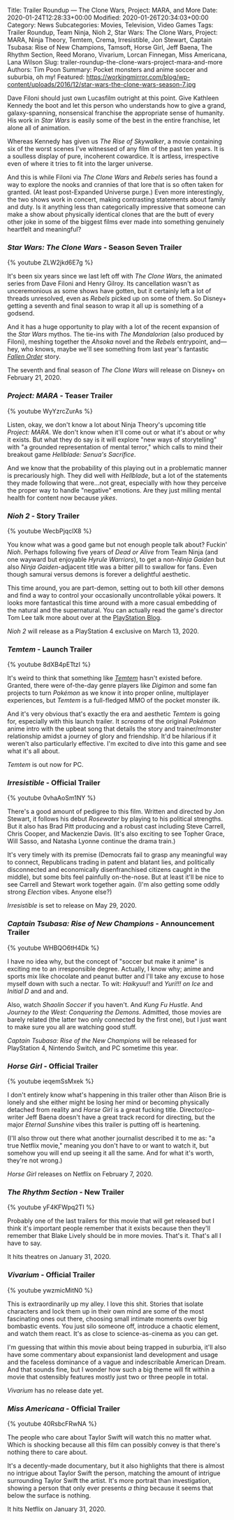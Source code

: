 Title: Trailer Roundup — The Clone Wars, Project: MARA, and More
Date: 2020-01-24T12:28:33+00:00
Modified: 2020-01-26T20:34:03+00:00
Category: News
Subcategories: Movies, Television, Video Games
Tags: Trailer Roundup, Team Ninja, Nioh 2, Star Wars: The Clone Wars, Project: MARA, Ninja Theory, Temtem, Crema, Irresistible, Jon Stewart, Captain Tsubasa: Rise of New Champions, Tamsoft, Horse Girl, Jeff Baena, The Rhythm Section, Reed Morano, Vivarium, Lorcan Finnegan, Miss Americana, Lana Wilson
Slug: trailer-roundup-the-clone-wars-project-mara-and-more
Authors: Tim Poon
Summary: Pocket monsters and anime soccer and suburbia, oh my!
Featured: https://workingmirror.com/blog/wp-content/uploads/2016/12/star-wars-the-clone-wars-season-7.jpg

Dave Filoni should just own Lucasfilm outright at this point. Give Kathleen Kennedy the boot and let this person who understands how to give a grand, galaxy-spanning, nonsensical franchise the appropriate sense of humanity. His work in *Star Wars* is easily some of the best in the entire franchise, let alone all of animation.

Whereas Kennedy has given us *The Rise of Skywalker*, a movie containing six of the worst scenes I've witnessed of any film of the past ten years. It is a soulless display of pure, incoherent cowardice. It is artless, irrespective even of where it tries to fit into the larger universe.

And this is while Filoni via *The Clone Wars* and *Rebels* series has found a way to explore the nooks and crannies of that lore that is so often taken for granted. (At least post-Expanded Universe purge.) Even more interestingly, the two shows work in concert, making contrasting statements about family and duty. Is it anything less than categorically impressive that someone can make a show about physically identical clones that are the butt of every other joke in some of the biggest films ever made into something genuinely heartfelt and meaningful?

### *Star Wars: The Clone Wars* - Season Seven Trailer

{% youtube ZLW2jkd6E7g %}

It's been six years since we last left off with *The Clone Wars*, the animated series from Dave Filoni and Henry Gilroy. Its cancellation wasn't as unceremonious as some shows have gotten, but it certainly left a lot of threads unresolved, even as *Rebels* picked up on some of them. So Disney+ getting a seventh and final season to wrap it all up is something of a godsend.

And it has a huge opportunity to play with a lot of the recent expansion of the *Star Wars* mythos. The tie-ins with *The Mandalorian* (also produced by Filoni), meshing together the *Ahsoka* novel and the *Rebels* entrypoint, and—hey, who knows, maybe we'll see something from last year's fantastic [*Fallen Order*](https://workingmirror.com/2019/12/26/the-year-in-review-4-star-wars-jedi-fallen-order/) story.

The seventh and final season of *The Clone Wars* will release on Disney+ on February 21, 2020.

### *Project: MARA* - Teaser Trailer

{% youtube WyYzrcZurAs %}

Listen, okay, we don't know a lot about Ninja Theory's upcoming title *Project: MARA*. We don't know when it'll come out or what it's about or why it exists. But what they do say is it will explore "new ways of storytelling" with "a grounded representation of mental terror," which calls to mind their breakout game *Hellblade: Senua's Sacrifice*.

And we know that the probability of this playing out in a problematic manner is precariously high. They did well with *Hellblade*, but a lot of the statements they made following that were...not great, especially with how they perceive the proper way to handle "negative" emotions. Are they just milling mental health for content now because *yikes*.

### *Nioh 2* - Story Trailer

{% youtube WecbPjqclX8 %}

You know what was a good game but not enough people talk about? Fuckin' *Nioh*. Perhaps following five years of *Dead or Alive* from Team Ninja (and one wayward but enjoyable *Hyrule Warriors*), to get a non-*Ninja Gaiden* but also *Ninja Gaiden*-adjacent title was a bitter pill to swallow for fans. Even though samurai versus demons is forever a delightful aesthetic.

This time around, you are part-demon, setting out to both kill other demons and find a way to control your occasionally uncontrollable yōkai powers. It looks more fantastical this time around with a more casual embedding of the natural and the supernatural. You can actually read the game's director Tom Lee talk more about over at the [PlayStation Blog](https://blog.us.playstation.com/2020/01/23/nioh-2-new-story-trailer-and-post-launch-dlc-revealed/).

*Nioh 2* will release as a PlayStation 4 exclusive on March 13, 2020.

### *Temtem* - Launch Trailer

{% youtube 8dXB4pETtzI %}

It's weird to think that something like [*Temtem*](https://crema.gg/games/temtem/) hasn't existed before. Granted, there were of-the-day genre players like *Digimon* and some fan projects to turn *Pokémon* as we know it into proper online, multiplayer experiences, but *Temtem* is a full-fledged MMO of the pocket monster ilk.

And it's very obvious that's exactly the era and aesthetic *Temtem* is going for, especially with this launch trailer. It *screams* of the original *Pokémon* anime intro with the upbeat song that details the story and trainer/monster relationship amidst a journey of glory and friendship. It'd be hilarious if it weren't also particularly effective. I'm excited to dive into this game and see what it's all about.

*Temtem* is out now for PC.

### *Irresistible* - Official Trailer

{% youtube 0vhaAoSm1NY %}

There's a good amount of pedigree to this film. Written and directed by Jon Stewart, it follows his debut *Rosewater* by playing to his political strengths. But it also has Brad Pitt producing and a robust cast including Steve Carrell, Chris Cooper, and Mackenzie Davis. (It's also exciting to see Topher Grace, Will Sasso, and Natasha Lyonne continue the drama train.)

It's very timely with its premise (Democrats fail to grasp any meaningful way to connect, Republicans trading in patent and blatant lies, and politically disconnected and economically disenfranchised citizens caught in the middle), but some bits feel painfully on-the-nose. But at least it'll be nice to see Carrell and Stewart work together again. (I'm also getting some oddly strong *Election* vibes. Anyone else?)

*Irresistible* is set to release on May 29, 2020.

### *Captain Tsubasa: Rise of New Champions* - Announcement Trailer

{% youtube WHBQO6tH4Dk %}

I have no idea why, but the concept of "soccer but make it anime" is exciting me to an irresponsible degree. Actually, I know why; anime and sports mix like chocolate and peanut butter and I'll take any excuse to hose myself down with such a nectar. To wit: *Haikyuu!!* and *Yuri!!! on Ice* and *Initial D* and and and.

Also, watch *Shaolin Soccer* if you haven't. And *Kung Fu Hustle*. And *Journey to the West: Conquering the Demons*. Admitted, those movies are barely related (the latter two only connected by the first one), but I just want to make sure you all are watching good stuff.

*Captain Tsubasa: Rise of the New Champions* will be released for PlayStation 4, Nintendo Switch, and PC sometime this year.

### *Horse Girl* - Official Trailer

{% youtube ieqemSsMxek %}

I don't entirely know what's happening in this trailer other than Alison Brie is lonely and she either might be losing her mind or becoming physically detached from reality and *Horse Girl* is a great fucking title. Director/co-writer Jeff Baena doesn't have a great track record for directing, but the major *Eternal Sunshine* vibes this trailer is putting off is heartening.

(I'll also throw out there what another journalist described it to me as: "a true Netflix movie," meaning you don't have to or want to watch it, but somehow you will end up seeing it all the same. And for what it's worth, they're not wrong.)

*Horse Girl* releases on Netflix on February 7, 2020.

### *The Rhythm Section* - New Trailer

{% youtube yF4KFWpq2TI %}

Probably one of the last trailers for this movie that will get released but I think it's important people remember that it exists because then they'll remember that Blake Lively should be in more movies. That's it. That's all I have to say.

It hits theatres on January 31, 2020.

### *Vivarium* - Official Trailer

{% youtube ywzmicMitN0 %}

This is extraordinarily up my alley. I love this shit. Stories that isolate characters and lock them up in their own mind are some of the most fascinating ones out there, choosing small intimate moments over big bombastic events. You just silo someone off, introduce a chaotic element, and watch them react. It's as close to science-as-cinema as you can get.

I'm guessing that within this movie about being trapped in suburbia, it'll also have some commentary about expansionist land development and usage and the faceless dominance of a vague and indescribable American Dream. And that sounds fine, but I wonder how such a big theme will fit within a movie that ostensibly features mostly just two or three people in total.

*Vivarium* has no release date yet.

### *Miss Americana* - Official Trailer

{% youtube 40RsbcFRwNA %}

The people who care about Taylor Swift will watch this no matter what. Which is shocking because all this film can possibly convey is that there's nothing there to care about.

It's a decently-made documentary, but it also highlights that there is almost no intrigue about Taylor Swift the person, matching the amount of intrigue surrounding Taylor Swift the artist. It's more portrait than investigation, showing a person that only ever presents *a thing* because it seems that below the surface is nothing.

It hits Netflix on January 31, 2020.
